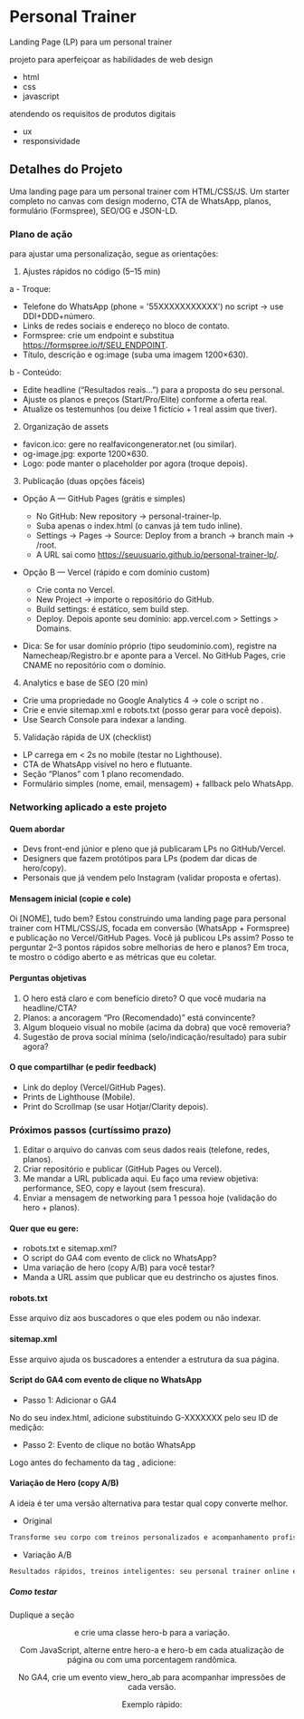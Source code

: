 # Personal Trainer

Landing Page (LP) para um personal trainer 

projeto para aperfeiçoar as habilidades de web design

- html
- css
- javascript

atendendo os requisitos de produtos digitais

- ux
- responsividade

## Detalhes do Projeto

Uma landing page para um personal trainer com HTML/CSS/JS.
Um starter completo no canvas com design moderno, CTA de WhatsApp, planos, formulário (Formspree), SEO/OG e JSON-LD.

### Plano de ação

para ajustar uma personalização, segue as orientações:

1) Ajustes rápidos no código (5–15 min)

a - Troque:

- Telefone do WhatsApp (phone = '55XXXXXXXXXXX') no script → use DDI+DDD+número.
- Links de redes sociais e endereço no bloco de contato.
- Formspree: crie um endpoint e substitua https://formspree.io/f/SEU_ENDPOINT.
- Título, descrição e og:image (suba uma imagem 1200×630).

b - Conteúdo:

- Edite headline (“Resultados reais…”) para a proposta do seu personal.
- Ajuste os planos e preços (Start/Pro/Elite) conforme a oferta real.
- Atualize os testemunhos (ou deixe 1 fictício + 1 real assim que tiver).

2) Organização de assets

- favicon.ico: gere no realfavicongenerator.net (ou similar).
- og-image.jpg: exporte 1200×630.
- Logo: pode manter o placeholder por agora (troque depois).

3) Publicação (duas opções fáceis)

- Opção A — GitHub Pages (grátis e simples)
    - No GitHub: New repository → personal-trainer-lp.
    - Suba apenas o index.html (o canvas já tem tudo inline).
    - Settings → Pages → Source: Deploy from a branch → branch main → /root.
    - A URL sai como https://seuusuario.github.io/personal-trainer-lp/.

- Opção B — Vercel (rápido e com domínio custom)
    - Crie conta no Vercel.
    - New Project → importe o repositório do GitHub.
    - Build settings: é estático, sem build step.
    - Deploy. Depois aponte seu domínio: app.vercel.com > Settings > Domains.

- Dica: Se for usar domínio próprio (tipo seudominio.com), registre na Namecheap/Registro.br e aponte para a Vercel. No GitHub Pages, crie CNAME no repositório com o domínio.

4) Analytics e base de SEO (20 min)

- Crie uma propriedade no Google Analytics 4 → cole o script no <head>.
- Crie e envie sitemap.xml e robots.txt (posso gerar para você depois).
- Use Search Console para indexar a landing.

5) Validação rápida de UX (checklist)

- LP carrega em < 2s no mobile (testar no Lighthouse).
- CTA de WhatsApp visível no hero e flutuante.
- Seção “Planos” com 1 plano recomendado.
- Formulário simples (nome, email, mensagem) + fallback pelo WhatsApp.

### Networking aplicado a este projeto

#### Quem abordar

- Devs front-end júnior e pleno que já publicaram LPs no GitHub/Vercel.
- Designers que fazem protótipos para LPs (podem dar dicas de hero/copy).
- Personais que já vendem pelo Instagram (validar proposta e ofertas).

#### Mensagem inicial (copie e cole)

Oi [NOME], tudo bem?
Estou construindo uma landing page para personal trainer com HTML/CSS/JS, focada em conversão (WhatsApp + Formspree) e publicação no Vercel/GitHub Pages.
Você já publicou LPs assim? Posso te perguntar 2–3 pontos rápidos sobre melhorias de hero e planos? Em troca, te mostro o código aberto e as métricas que eu coletar.

#### Perguntas objetivas

1. O hero está claro e com benefício direto? O que você mudaria na headline/CTA?
2. Planos: a ancoragem “Pro (Recomendado)” está convincente?
3. Algum bloqueio visual no mobile (acima da dobra) que você removeria?
4. Sugestão de prova social mínima (selo/indicação/resultado) para subir agora?

#### O que compartilhar (e pedir feedback)

- Link do deploy (Vercel/GitHub Pages).
- Prints de Lighthouse (Mobile).
- Print do Scrollmap (se usar Hotjar/Clarity depois).

### Próximos passos (curtíssimo prazo)

1. Editar o arquivo do canvas com seus dados reais (telefone, redes, planos).
2. Criar repositório e publicar (GitHub Pages ou Vercel).
3. Me mandar a URL publicada aqui. Eu faço uma review objetiva: performance, SEO, copy e layout (sem frescura).
4. Enviar a mensagem de networking para 1 pessoa hoje (validação do hero + planos).

#### Quer que eu gere:

- robots.txt e sitemap.xml?
- O script do GA4 com evento de click no WhatsApp?
- Uma variação de hero (copy A/B) para você testar?
- Manda a URL assim que publicar que eu destrincho os ajustes finos.

#### robots.txt

Esse arquivo diz aos buscadores o que eles podem ou não indexar.

#### sitemap.xml

Esse arquivo ajuda os buscadores a entender a estrutura da sua página.

#### Script do GA4 com evento de clique no WhatsApp

- Passo 1: Adicionar o GA4

No <head> do seu index.html, adicione substituindo G-XXXXXXX pelo seu ID de medição:

- Passo 2: Evento de clique no botão WhatsApp

Logo antes do fechamento da tag <body>, adicione:

#### Variação de Hero (copy A/B)

A ideia é ter uma versão alternativa para testar qual copy converte melhor.
- Original

````html
Transforme seu corpo com treinos personalizados e acompanhamento profissional.
````
- Variação A/B
````html
Resultados rápidos, treinos inteligentes: seu personal trainer online e acessível.
````

##### Como testar

Duplique a seção <header> e crie uma classe hero-b para a variação.

Com JavaScript, alterne entre hero-a e hero-b em cada atualização de página ou com uma porcentagem randômica.

No GA4, crie um evento view_hero_ab para acompanhar impressões de cada versão.

Exemplo rápido: 